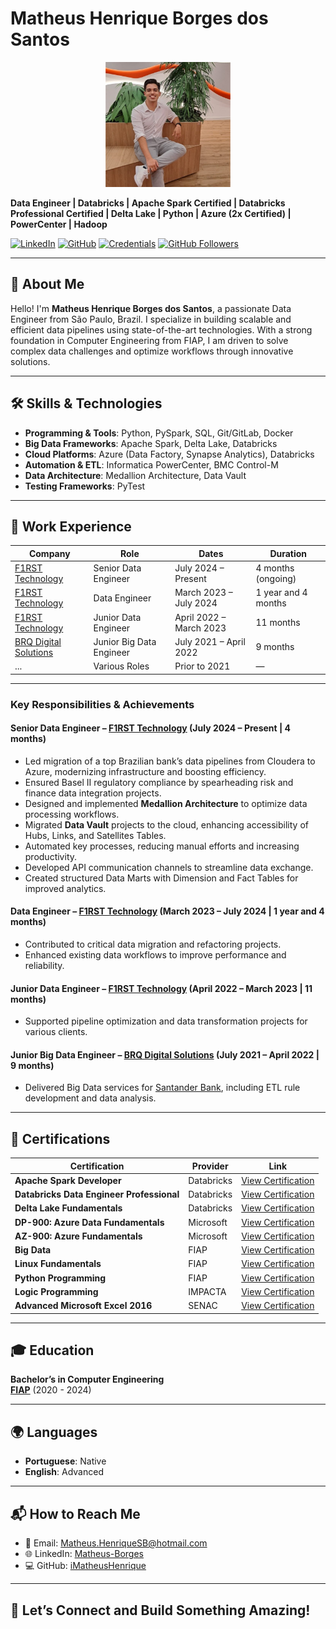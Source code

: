 # Matheus Henrique Borges dos Santos

<div align="center">
  <img src="imgs/profile.jpg" alt="Matheus Henrique Borges dos Santos" width="200" />
</div>

**Data Engineer | Databricks | Apache Spark Certified | Databricks Professional Certified | Delta Lake | Python | Azure (2x Certified) | PowerCenter | Hadoop**

[![LinkedIn](https://img.shields.io/badge/LinkedIn-Profile-blue)](https://www.linkedin.com/in/matheus-borges-2208/?locale=en_US) 
[![GitHub](https://img.shields.io/badge/GitHub-Profile-black)](https://github.com/iMatheusHenrique) 
[![Credentials](https://img.shields.io/badge/Credentials-Verified-green)](https://scq.io/UHd13MQ)
[![GitHub Followers](https://img.shields.io/github/followers/iMatheusHenrique?label=follow&style=social)](https://github.com/iMatheusHenrique)

---

## 🌟 About Me

Hello! I'm **Matheus Henrique Borges dos Santos**, a passionate Data Engineer from São Paulo, Brazil. I specialize in building scalable and efficient data pipelines using state-of-the-art technologies. With a strong foundation in Computer Engineering from FIAP, I am driven to solve complex data challenges and optimize workflows through innovative solutions.

---

## 🛠️ Skills & Technologies

- **Programming & Tools**: Python, PySpark, SQL, Git/GitLab, Docker
- **Big Data Frameworks**: Apache Spark, Delta Lake, Databricks
- **Cloud Platforms**: Azure (Data Factory, Synapse Analytics), Databricks
- **Automation & ETL**: Informatica PowerCenter, BMC Control-M
- **Data Architecture**: Medallion Architecture, Data Vault
- **Testing Frameworks**: PyTest

---

## 💼 Work Experience

| Company               | Role                     | Dates                      | Duration             |
|-----------------------|--------------------------|----------------------------|----------------------|
| [F1RST Technology](https://f1rst.com.br) | Senior Data Engineer       | July 2024 – Present         | 4 months (ongoing)   |
| [F1RST Technology](https://f1rst.com.br) | Data Engineer              | March 2023 – July 2024      | 1 year and 4 months  |
| [F1RST Technology](https://f1rst.com.br) | Junior Data Engineer       | April 2022 – March 2023     | 11 months            |
| [BRQ Digital Solutions](https://www.brq.com/) | Junior Big Data Engineer | July 2021 – April 2022      | 9 months             |
| ...                   | Various Roles            | Prior to 2021              | —                    |

---

### Key Responsibilities & Achievements

#### **Senior Data Engineer** – [F1RST Technology](https://f1rst.com.br) (July 2024 – Present | 4 months)
- Led migration of a top Brazilian bank’s data pipelines from Cloudera to Azure, modernizing infrastructure and boosting efficiency.
- Ensured Basel II regulatory compliance by spearheading risk and finance data integration projects.
- Designed and implemented **Medallion Architecture** to optimize data processing workflows.
- Migrated **Data Vault** projects to the cloud, enhancing accessibility of Hubs, Links, and Satellites Tables.
- Automated key processes, reducing manual efforts and increasing productivity.
- Developed API communication channels to streamline data exchange.
- Created structured Data Marts with Dimension and Fact Tables for improved analytics.

#### **Data Engineer** – [F1RST Technology](https://f1rst.com.br) (March 2023 – July 2024 | 1 year and 4 months)
- Contributed to critical data migration and refactoring projects.
- Enhanced existing data workflows to improve performance and reliability.

#### **Junior Data Engineer** – [F1RST Technology](https://f1rst.com.br) (April 2022 – March 2023 | 11 months)
- Supported pipeline optimization and data transformation projects for various clients.

#### **Junior Big Data Engineer** – [BRQ Digital Solutions](https://www.brq.com/) (July 2021 – April 2022 | 9 months)
- Delivered Big Data services for [Santander Bank](https://www.santander.com/), including ETL rule development and data analysis.


---

## 📜 Certifications

| Certification                                | Provider           | Link                                                                                       |
|---------------------------------------------|--------------------|-------------------------------------------------------------------------------------------|
| **Apache Spark Developer**                  | Databricks         | [View Certification](https://www.databricks.com/learn/certification/apache-spark-developer-associate) |
| **Databricks Data Engineer Professional**   | Databricks         | [View Certification](https://www.databricks.com/learn/certification/data-engineer-professional)       |
| **Delta Lake Fundamentals**                 | Databricks         | [View Certification](https://www.databricks.com/resources/learn/training/lakehouse-fundamentals)      |
| **DP-900: Azure Data Fundamentals**         | Microsoft          | [View Certification](https://learn.microsoft.com/pt-br/credentials/certifications/azure-data-fundamentals) |
| **AZ-900: Azure Fundamentals**              | Microsoft          | [View Certification](https://learn.microsoft.com/pt-br/credentials/certifications/azure-fundamentals)  |
| **Big Data**                                | FIAP               | [View Certification](https://www.fiap.com.br)                                              |
| **Linux Fundamentals**                      | FIAP               | [View Certification](https://www.fiap.com.br)                                              |
| **Python Programming**                      | FIAP               | [View Certification](https://www.fiap.com.br)                                              |
| **Logic Programming**                       | IMPACTA            | [View Certification](https://www.impacta.edu.br/)                                          |
| **Advanced Microsoft Excel 2016**           | SENAC              | [View Certification](https://www.sp.senac.br/)                                             |

---

## 🎓 Education

**Bachelor’s in Computer Engineering**  
**[FIAP](https://www.fiap.com.br)** (2020 - 2024)

---

## 🌍 Languages

- **Portuguese**: Native  
- **English**: Advanced  

---

## 📬 How to Reach Me

- 📧 Email: [Matheus.HenriqueSB@hotmail.com](mailto:Matheus.HenriqueSB@hotmail.com)  
- 🌐 LinkedIn: [Matheus-Borges](https://www.linkedin.com/in/matheus-borges-2208/?locale=en_US)  
- 💻 GitHub: [iMatheusHenrique](https://github.com/iMatheusHenrique)

---

## 🚀 Let’s Connect and Build Something Amazing!
